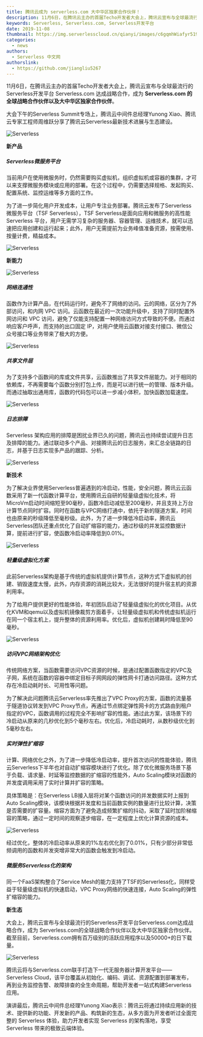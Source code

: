```yaml
---
title: 腾讯云成为 serverless.com 大中华区独家合作伙伴！
description: 11月6日，在腾讯云主办的首届Techo开发者大会上，腾讯云宣布与全球最流行的Serverless开发平台 Serverless.com 达成战略合作，成为 Serverless.com 的全球战略合作伙伴以及大中华区独家合作伙伴。
keywords: Serverless, Serverless.com, Serverless开发平台
date: 2019-11-08
thumbnail: https://img.serverlesscloud.cn/qianyi/images/c6gqmhWiafyr519Q4ibL1LY9zqlW3GSibwFAh6WJrxiaz6LJYEsGNlNNL53DcfKicib8sonOX6ew8mf3ibWhHWsJNib3ug.jpg
categories: 
  - news
authors: 
  - Serverless 中文网
authorslink: 
  - https://github.com/jiangliu5267
---
```


11月6日，在腾讯云主办的首届Techo开发者大会上，腾讯云宣布与全球最流行的Serverless开发平台 Serverless.com 达成战略合作，成为 **Serverless.com 的全球战略合作伙伴以及大中华区独家合作伙伴**。

大会下午的Serverless Summit专场上，腾讯云中间件总经理Yunong Xiao、腾讯云专家工程师周维跃分享了腾讯云Serverless最新技术进展与生态建设。

![Serverless](https://img.serverlesscloud.cn/qianyi/images/VY8SELNGe945114xPbxUfS4lnhJicc9fwO6fjjr7iaMosyu0L80qcIXwZxKiav15KDMQgOl7vR25gGHic8MBanXZmA.jpg)

**新产品**

##### **Serverless微服务平台**

当前用户在使用微服务时，仍然需要购买虚拟机，组织虚拟机或容器的集群，才可以来支撑微服务模块或应用的部署。在这个过程中，仍需要选择规格、发起购买、配置系统、监控运维等多方面的工作。

为了进一步简化用户开发成本，让用户专注业务部署。腾讯云发布了Serverless微服务平台（TSF Serverless），TSF Serverless是面向应用和微服务的高性能 Serverless 平台，用户无需学习复杂的服务器、容器管理、运维技术，就可以迅速把应用创建和运行起来；此外，用户无需提前为业务峰值准备资源，按需使用、按量计费，精益成本。

![Serverless](https://img.serverlesscloud.cn/qianyi/images/VY8SELNGe945114xPbxUfS4lnhJicc9fwrXBT9FT6VQnfptJAE8A2mPzXA30siaowdA8pmXTicicU5kibtLguXNgeCg.jpg)

**新能力**

![Serverless](https://img.serverlesscloud.cn/qianyi/images/TN05MmJLxMpgu43QibgJnNSHedaboxGvIic1GYDFA6gzEgob1W7yI7pia1Ecbj6dRkUQTER6C1licUAQutoqxoWAQQ.jpg)

##### **网络连通性**

函数作为计算产品，在代码运行时，避免不了网络的访问。云的网络，区分为了外部访问，和内网 VPC 访问。云函数在最近的一次功能升级中，支持了同时配置外网访问和 VPC 访问，避免了仅能支持配置一种网络访问方式导致的不便。而通过响应客户呼声，而支持的出口固定 IP，对用户使用云函数对接支付接口、微信公众号接口等业务带来了极大的方便。

![Serverless](https://img.serverlesscloud.cn/qianyi/images/VY8SELNGe945114xPbxUfS4lnhJicc9fwhiaadfUolqALNvn1mDLGlZOdz2UH72HtnX9V8zqqMV0hD2kXzIvkWlw.jpg)

##### **共享文件层**

为了支持多个函数间的库或文件共享，云函数推出了共享文件层能力。对于相同的依赖库，不再需要每个函数分别打包上传，而是可以进行统一的管理、版本升级。而通过抽取出通用库，函数的代码包可以进一步减小体积，加快函数加载速度。

![Serverless](https://img.serverlesscloud.cn/qianyi/images/VY8SELNGe945114xPbxUfS4lnhJicc9fw6ZGH6nic4hwuLCuZUvynwmQR3LNrcRVfbhZfcKRn33IZCkGgttLknIg.jpg)

##### **日志排障**

Serverless 架构应用的排障是困扰业界已久的问题，腾讯云也持续尝试提升日志及排障的能力。通过联动多个产品、对接腾讯云的日志服务，来汇总全链路的日志，并基于日志实现多产品的跟踪、分析。

![Serverless](https://img.serverlesscloud.cn/qianyi/images/VY8SELNGe945114xPbxUfS4lnhJicc9fwwIhLr22eBG73fV9sq5AsRhUFwAThmrrTYNib8nJFIqicja8TMiamp4ImA.jpg)

**新技术**

为了解决业界使用Serverless普遍遇到的冷启动，性能，安全问题，腾讯云云函数采用了新一代函数计算平台，使用腾讯云自研的轻量级虚拟化技术，将MicroVm启动时间缩短至90毫秒，函数冷启动减低至200毫秒，并且支持上万台计算节点同时扩容。同时在函数与VPC网络打通中，依托于新的隧道方案，时间也由原来的秒级降低至毫秒级。此外，为了进一步降低冷启动率，腾讯云Serverless团队还重点优化了自动扩缩容的能力，通过秒级的并发监控数据计算，提前进行扩容，使函数冷启动率降低到0.01%。

![Serverless](https://img.serverlesscloud.cn/qianyi/images/TN05MmJLxMpgu43QibgJnNSHedaboxGvIzZELKBiclcFuBNhjCSKDavE3WpbsJtlAn5sW7wr4AFcbxVrmicictn2Rw.jpg)

##### **轻量级虚拟化方案**

此前Serverless架构是基于传统的虚拟机提供计算节点，这种方式下虚拟机的创建、销毁速度太慢，此外，内存资源的消耗比较大，无法很好的提升宿主机的资源利用率。

为了给用户提供更好的性能体验，年初团队启动了轻量级虚拟化的优化项目。从优化KVM和qemu以及虚拟机镜像裁剪方面着手，让轻量级虚拟机和传统虚拟机运行在同一个宿主机上，提升整体的资源利用率。优化后，虚拟机创建耗时降低至90毫秒。

![Serverless](https://img.serverlesscloud.cn/qianyi/images/VY8SELNGe945114xPbxUfS4lnhJicc9fwBlAexSj2ia26C0tn7hMdOuicUzCw7ABBKq5lagibaibYBI7cefPHOtpLRA.jpg)


##### **访问VPC网络架构优化**

传统网络方案，当函数需要访问VPC资源的时候，是通过配置函数指定的VPC及子网，系统在函数的容器中绑定目标子网网段的弹性网卡打通访问路径。这种方式存在冷启动耗时长、可用性等问题。

为了解决此问题腾讯云Serverless率先推出了VPC Proxy的方案，函数的流量基于隧道协议转发到VPC Proxy节点，再通过节点绑定弹性网卡的方式路由到租户指定的VPC，函数调用的过程完全不影响扩容的性能。通过此方案，该场景下的冷启动从原来的几秒优化到5个毫秒左右。优化后，冷启动耗时，从数秒级优化到5毫秒左右。

##### **实时弹性扩缩容**

计算、网络优化之外，为了进一步降低冷启动率，提升首次访问的性能体验，腾讯云Serverless下半年也对自动扩缩容模块进行了优化。除了优化微服务场景下基于负载、请求量、时延等监控数据的扩缩容的性能外，Auto Scaling模块对函数的并发度调用采用了实时计算并扩容的策略。

具体策略是：在Serverless LB接入层将对某个函数访问的并发数据实时上报到Auto Scaling模块，该模块根据并发度和当前函数实例的数量进行比较计算，决策是否需要的扩容量。缩容方面为了避免造成频繁扩缩的抖动，采取了延时加阶梯缩容的策略，通过一定时间的观察逐步缩容，在一定程度上优化计算资源的成本。

![Serverless](https://img.serverlesscloud.cn/qianyi/images/TN05MmJLxMpgu43QibgJnNSHedaboxGvIlNibCcNqgOgYB3ocTKsbjeQbpYMOF1SIgmIxMX4tH1uDtL3iaN4wuJNg.jpg)

经过优化，整体的冷启动率从原来的1%左右优化到了0.01%，只有少部分非常低频调用的函数和并发突增非常大的函数会触发到冷启动。

##### **微服务Serverless化的架构**

同一个FaaS架构整合了Service Mesh的能力支持了TSF的Serverless化，同样受益于轻量级虚拟机的快速启动，VPC Proxy网络的快速连接，Auto Scaling的弹性扩缩容的能力。

**新生态**

大会上，腾讯云宣布与全球最流行的Serverless开发平台Serverless.com达成战略合作，成为 Serverless.com的全球战略合作伙伴以及大中华区独家合作伙伴。截至目前，Serverless.com拥有百万级别的活跃应用程序以及50000+的日下载量。

![Serverless](https://img.serverlesscloud.cn/qianyi/images/YHl6UWa9s61pxxSxibk4MwT2aicg2UUS3f973nDhFLiaLNdUfcCtfEibMdoIhrdTxZaleFTaib4UGyb9iauJlEayvarg.jpg)

腾讯云将与Serverless.com联手打造下一代无服务器计算开发平台—— Serverless Cloud，该平台覆盖从初始化、编码、调试、资源配置到部署发布，再到业务监控告警、故障排查的全生命周期，帮助开发者一站式构建Serverless应用。

演讲最后，腾讯云中间件总经理Yunong Xiao表示：腾讯云将通过持续应用新的技术、提供新的功能、开发新的产品、构筑新的生态，从多方面为开发者听过全面完整的 Serverless 体验，助力开发者实现 Serverless 的架构落地，享受Serverless 带来的极致云端体验。

